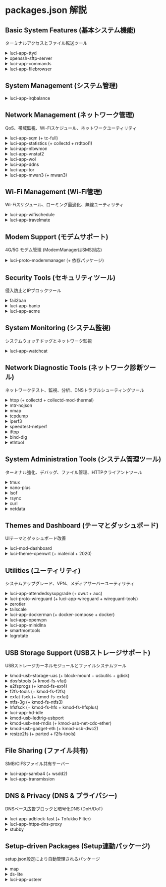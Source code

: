 # packages.json 解説

## Basic System Features (基本システム機能)

ターミナルアクセスとファイル転送ツール

<details>
<summary>luci-app-ttyd</summary>

**Webターミナル**
- ブラウザから直接ルーターのシェルにアクセス
- SSH不要でコマンドライン操作が可能
- デバッグやトラブルシューティングに便利
</details>

<details>
<summary>openssh-sftp-server</summary>

**SFTPサーバー**
- SSH経由で安全にファイル転送
- WinSCP、FileZilla等のSFTPクライアントで接続可能
- パスワード認証または鍵認証に対応
</details>

<details>
<summary>luci-app-commands</summary>

**カスタムコマンド実行**
- よく使うコマンドをLuCI上のボタンとして登録
- ワンクリックでスクリプトやコマンドを実行
- 再起動、ログクリア等の定型作業を簡単に
</details>

<details>
<summary>luci-app-filebrowser</summary>

**Webファイルブラウザ**
- ブラウザからルーターのファイルシステムを操作
- アップロード、ダウンロード、編集が可能
- 設定ファイルの編集に便利
</details>

## System Management (システム管理)

<details>
<summary>luci-app-irqbalance</summary>

**IRQ割り込みバランサー**
- マルチコアCPUで割り込み処理を分散
- CPU負荷を均等化してパフォーマンス向上
- 4コア以上のデバイスで効果的
</details>

## Network Management (ネットワーク管理)

QoS、帯域監視、Wi-Fiスケジュール、ネットワークユーティリティ

<details>
<summary>luci-app-sqm (+ tc-full)</summary>

**SQM QoS (Smart Queue Management)**
- 帯域制御でバッファブロートを防止
- オンラインゲームやビデオ通話の遅延改善
- アップロード/ダウンロード速度を個別設定
- **依存**: tc-full (トラフィック制御ツール)
</details>

<details>
<summary>luci-app-statistics (+ collectd + rrdtool1)</summary>

**システム統計グラフ**
- CPU、メモリ、ネットワークトラフィックをグラフ化
- 長期的なトレンド分析が可能
- RRDtoolで時系列データベース管理
- **依存**: collectd (データ収集), rrdtool1 (グラフ生成)
</details>

<details>
<summary>luci-app-nlbwmon</summary>

**帯域幅モニター (NetLink版)**
- デバイス・ホスト別の通信量を記録
- どのデバイスが帯域を使っているか把握
- 月間・日間の通信量統計
</details>

<details>
<summary>luci-app-vnstat2</summary>

**vnStat2 トラフィック統計**
- 長期的なトラフィック統計を保存
- 月間、日間、時間別のデータ記録
- データベース方式で軽量動作
</details>

<details>
<summary>luci-app-wol</summary>

**Wake on LAN**
- LAN内のPCをネットワーク経由で起動
- MACアドレスを登録してワンクリック起動
- 外出先からルーター経由でPC起動も可能
</details>

<details>
<summary>luci-app-ddns</summary>

**Dynamic DNS**
- 動的IPアドレスをドメイン名に自動更新
- No-IP、DuckDNS等のサービスに対応
- 外部から自宅サーバーへのアクセスを容易に
</details>

<details>
<summary>luci-app-tor</summary>

**Tor匿名化ネットワーク**
- Torネットワーク経由で匿名通信
- ルーターレベルでプライバシー保護
- 特定デバイスのみTor経由も可能
</details>

<details>
<summary>luci-app-mwan3 (+ mwan3)</summary>

**マルチWAN管理 (iptables版)**
- 複数のWAN回線を束ねて負荷分散
- フェイルオーバー (回線障害時自動切替)
- 回線別ルーティングルール設定
- **依存**: mwan3 (マルチWANデーモン)
- **注意**: iptablesベース (nftablesと競合する可能性)
</details>

## Wi-Fi Management (Wi-Fi管理)

Wi-Fiスケジュール、ローミング最適化、無線ユーティリティ

<details>
<summary>luci-app-wifischedule</summary>

**Wi-Fiスケジューラー**
- 時間帯別にWi-Fiオン/オフを自動化
- 夜間・外出時に無線を自動停止して省電力
- 曜日別スケジュール設定可能
</details>

<details>
<summary>luci-app-travelmate</summary>

**Travelmate (Wi-Fiクライアント)**
- ルーター自身を他のWi-Fiに接続
- ホテル、カフェ等の公衆Wi-Fiを中継
- 複数のSSIDを登録して自動接続
</details>

## Modem Support (モデムサポート)

4G/5G モデム管理 (ModemManagerはSMS対応)

<details>
<summary>luci-proto-modemmanager (+ 依存パッケージ)</summary>

**ModemManager プロトコル**
- 4G/5Gモデムをネットワークインターフェースとして管理
- MBIM、QMI対応モデムをサポート
- SMS送受信機能も利用可能
- **依存パッケージ**:
  - kmod-usb-wdm: USBワイヤレスデバイス管理
  - kmod-usb-net-cdc-mbim: MBIMプロトコル
  - kmod-usb-net-qmi-wwan: QMIプロトコル
  - uqmi: QMI管理ツール
  - mbim-utils: MBIM管理ツール
  - screen: ターミナルマルチプレクサ
</details>

## Security Tools (セキュリティツール)

侵入防止とIPブロックツール

<details>
<summary>fail2ban</summary>

**Fail2Ban 侵入防止**
- ログを監視して不審なアクセスを検出
- 一定回数失敗したIPを自動ブロック
- SSH、HTTP等のブルートフォース攻撃を防御
</details>

<details>
<summary>luci-app-banip</summary>

**BanIP IPブロック**
- 既知の悪意あるIPリストで自動ブロック
- 各種ブラックリストフィードに対応
- 国別IP範囲のブロックも可能
</details>

<details>
<summary>luci-app-acme</summary>

**ACME (Let's Encrypt)**
- 無料SSL証明書の自動取得・更新
- HTTPSでルーター管理画面にアクセス
- Let's Encrypt、ZeroSSL等に対応
</details>

## System Monitoring (システム監視)

システムウォッチドッグとネットワーク監視

<details>
<summary>luci-app-watchcat</summary>

**Watchcat システム監視**
- ネットワーク接続を定期的にチェック
- 接続断が続く場合、自動再起動
- Pingテストやインターフェース監視
</details>

## Network Diagnostic Tools (ネットワーク診断ツール)

ネットワークテスト、監視、分析、DNSトラブルシューティングツール

<details>
<summary>htop (+ collectd + collectd-mod-thermal)</summary>

**htop プロセスモニター**
- CPUコア別使用率をリアルタイム表示
- メモリ、スワップ使用量を視覚化
- プロセス一覧とソート、検索機能
- **依存**: collectd (CPU温度取得), collectd-mod-thermal (温度センサー)
</details>

<details>
<summary>mtr-nojson</summary>

**MTR (My TraceRoute)**
- tracerouteとpingを組み合わせたツール
- 各ホップのパケットロス率と遅延を表示
- ネットワーク経路の問題箇所を特定
</details>

<details>
<summary>nmap</summary>

**Nmap ポートスキャナー**
- ネットワーク内のデバイスを検出
- 開いているポートとサービスを調査
- セキュリティ監査に使用
</details>

<details>
<summary>tcpdump</summary>

**tcpdump パケットキャプチャ**
- ネットワークパケットを詳細にキャプチャ
- プロトコル解析とトラブルシューティング
- Wiresharkで開けるpcapファイル出力
</details>

<details>
<summary>iperf3</summary>

**iPerf3 帯域測定**
- ネットワーク帯域幅をテスト
- TCP/UDP スループット測定
- 有線LAN、Wi-Fi速度の実測に
</details>

<details>
<summary>speedtest-netperf</summary>

**Speedtest (netperf版)**
- インターネット速度テスト
- ダウンロード/アップロード速度測定
- OpenWrt向け軽量実装
</details>

<details>
<summary>iftop</summary>

**iftop 帯域幅モニター**
- リアルタイムで接続別トラフィック表示
- どの接続が帯域を使っているか瞬時に把握
- 送信/受信を個別表示
</details>

<details>
<summary>bind-dig</summary>

**dig DNSクエリツール**
- DNS問い合わせの詳細情報を取得
- DNSサーバーの応答テスト
- レコードタイプ別クエリ (A, AAAA, MX等)
</details>

<details>
<summary>ethtool</summary>

**ethtool イーサネット診断**
- イーサネットポートの状態確認
- リンク速度、デュプレックス設定
- NICドライバ情報とハードウェア統計
</details>

## System Administration Tools (システム管理ツール)

ターミナル強化、デバッグ、ファイル管理、HTTPクライアントツール

<details>
<summary>tmux</summary>

**tmux ターミナルマルチプレクサ**
- 複数のターミナルセッションを管理
- SSH切断してもセッション維持
- 画面分割で複数コマンドを同時実行
</details>

<details>
<summary>nano-plus</summary>

**nano テキストエディタ (機能拡張版)**
- シンプルで使いやすいCLIエディタ
- シンタックスハイライト対応
- 設定ファイルの編集に最適
</details>

<details>
<summary>lsof</summary>

**lsof ファイル/ポート使用確認**
- どのプロセスがどのファイルを開いているか確認
- ポート使用中のプロセスを特定
- デバイスがアンマウントできない原因調査に
</details>

<details>
<summary>rsync</summary>

**rsync ファイル同期**
- 差分転送で効率的にファイル同期
- バックアップスクリプト作成に
- SSH経由でリモートサーバーと同期
</details>

<details>
<summary>curl</summary>

**curl HTTPクライアント**
- コマンドラインからHTTP/HTTPS通信
- API呼び出しやファイルダウンロード
- スクリプトでのWeb操作に必須
</details>

<details>
<summary>netdata</summary>

**Netdata リアルタイム監視**
- 美しいWebダッシュボードでシステム監視
- CPU、メモリ、ネットワーク、ディスクI/Oを可視化
- アラート機能付き
- **注意**: メモリ使用量が大きいため512MB以上推奨
</details>

## Themes and Dashboard (テーマとダッシュボード)

UIテーマとダッシュボード改善

<details>
<summary>luci-mod-dashboard</summary>

**LuCIダッシュボード**
- システム状態を一画面で把握
- CPU、メモリ、接続数、トラフィックを表示
- カスタマイズ可能なウィジェット
</details>

<details>
<summary>luci-theme-openwrt (+ material + 2020)</summary>

**OpenWrtテーマパック**
- OpenWrt公式テーマ各種
- **含まれるテーマ**:
  - luci-theme-material: マテリアルデザイン
  - luci-theme-openwrt-2020: 2020版デザイン
- 好みに応じてテーマ切替可能
</details>

## Utilities (ユーティリティ)

システムアップグレード、VPN、メディアサーバーユーティリティ

<details>
<summary>luci-app-attendedsysupgrade (+ owut + auc)</summary>

**自動システムアップグレード**
- LuCI上でファームウェア更新を自動化
- 現在のパッケージを維持したまま更新
- カスタムビルドにも対応
- **依存**:
  - owut: OpenWrt Update Tool
  - auc: Attended sysUpgrade Client
</details>

<details>
<summary>luci-proto-wireguard (+ luci-app-wireguard + wireguard-tools)</summary>

**WireGuard VPN**
- 高速・軽量な最新VPN技術
- L3 (ネットワーク層) VPN
- モバイルデバイスとの親和性が高い
- **依存**:
  - luci-app-wireguard: LuCI管理画面
  - wireguard-tools: コマンドラインツール
</details>

<details>
<summary>zerotier</summary>

**ZeroTier SDN**
- 仮想LANでデバイスを接続
- 世界中のデバイスを同一ネットワークに
- NAT越えが簡単
</details>

<details>
<summary>tailscale</summary>

**Tailscale メッシュVPN**
- WireGuardベースのメッシュネットワーク
- 各デバイスが直接接続
- 簡単なセットアップと管理
</details>

<details>
<summary>luci-app-dockerman (+ docker-compose + docker)</summary>

**Docker コンテナ管理 (iptables版)**
- LuCI上でDockerコンテナを管理
- イメージ、コンテナ、ネットワーク、ボリューム操作
- **依存**:
  - docker-compose: コンテナオーケストレーション
  - docker: Dockerエンジン
- **注意**: iptablesベース、メモリ1GB以上推奨
</details>

<details>
<summary>luci-app-openvpn</summary>

**OpenVPN**
- 歴史ある信頼性の高いVPN
- サーバー・クライアント両対応
- 柔軟な設定が可能
</details>

<details>
<summary>luci-app-minidlna</summary>

**MiniDLNA メディアサーバー**
- DLNA/UPnP-AVメディアサーバー
- テレビ、ゲーム機で動画・音楽を再生
- USB HDDをメディアサーバー化
</details>

<details>
<summary>smartmontools</summary>

**S.M.A.R.T. 監視ツール**
- HDD/SSDの健康状態を監視
- 故障予兆を事前に検出
- ディスク温度、エラーカウント確認
</details>

<details>
<summary>logrotate</summary>

**ログローテーション**
- ログファイルを自動で圧縮・削除
- ディスク容量の節約
- 古いログの自動アーカイブ
</details>

## USB Storage Support (USBストレージサポート)

USBストレージカーネルモジュールとファイルシステムツール

<details>
<summary>kmod-usb-storage-uas (+ block-mount + usbutils + gdisk)</summary>

**USB Storage (UAS対応)**
- USB 3.0高速転送モード (UAS) サポート
- USBメモリ、外付けHDD/SSDを認識
- **依存**:
  - block-mount: ブロックデバイスマウント管理
  - usbutils: USB情報表示 (lsusb)
  - gdisk: GPTパーティション編集
</details>

<details>
<summary>dosfstools (+ kmod-fs-vfat)</summary>

**FAT32 ファイルシステム**
- FAT32フォーマットのUSBドライブ読み書き
- Windows/Mac/Linuxで共通利用可能
- **依存**: kmod-fs-vfat (VFATカーネルモジュール)
</details>

<details>
<summary>e2fsprogs (+ kmod-fs-ext4)</summary>

**ext4 ファイルシステム**
- Linux標準のext4フォーマット対応
- ジャーナリング機能で安全性向上
- **依存**: kmod-fs-ext4 (ext4カーネルモジュール)
</details>

<details>
<summary>f2fs-tools (+ kmod-fs-f2fs)</summary>

**F2FS ファイルシステム**
- フラッシュメモリ最適化FS
- SDカード、SSDで高速動作
- **依存**: kmod-fs-f2fs (F2FSカーネルモジュール)
</details>

<details>
<summary>exfat-fsck (+ kmod-fs-exfat)</summary>

**exFAT ファイルシステム**
- 大容量ファイル対応 (4GB以上)
- Windows/Mac標準サポート
- **依存**: kmod-fs-exfat (exFATカーネルモジュール)
</details>

<details>
<summary>ntfs-3g (+ kmod-fs-ntfs3)</summary>

**NTFS ファイルシステム**
- Windows NTFSの読み書き対応
- 外付けHDDでよく使用される
- **依存**: kmod-fs-ntfs3 (NTFS3カーネルモジュール)
</details>

<details>
<summary>hfsfsck (+ kmod-fs-hfs + kmod-fs-hfsplus)</summary>

**HFS/HFS+ ファイルシステム**
- Mac OS用ファイルシステム対応
- 古いMacフォーマットのドライブ読み書き
- **依存**:
  - kmod-fs-hfs: HFSカーネルモジュール
  - kmod-fs-hfsplus: HFS+カーネルモジュール
</details>

<details>
<summary>luci-app-hd-idle</summary>

**HD-Idle ディスク省電力**
- 一定時間アクセスがないとHDDをスピンダウン
- 消費電力削減と騒音低減
- タイムアウト時間をカスタマイズ可能
</details>

<details>
<summary>kmod-usb-ledtrig-usbport</summary>

**USB LEDトリガー**
- USBポート使用時にLEDを点灯
- USB機器接続状態を視覚的に確認
- ルーターのUSB LEDを活用
</details>

<details>
<summary>kmod-usb-net-rndis (+ kmod-usb-net-cdc-ether)</summary>

**USB RNDIS (テザリング)**
- スマートフォンのUSBテザリングに対応
- Android/iPhoneをWANとして使用
- モバイル回線のバックアップに
- **依存**: kmod-usb-net-cdc-ether (CDC Ethernetドライバ)
- **setup.json連携**: `enable_usb_rndis`
</details>

<details>
<summary>kmod-usb-gadget-eth (+ kmod-usb-dwc2)</summary>

**USB Gadget イーサネット (要再起動)**
- ルーター自身をUSBイーサネットデバイスとして動作
- PCのUSBポートに接続してネットワーク共有
- Raspberry Pi等で使用
- **依存**: kmod-usb-dwc2 (DWC2 USBコントローラ)
- **setup.json連携**: `enable_usb_gadget`
- **注意**: 有効化には再起動が必要
</details>

<details>
<summary>resize2fs (+ parted + f2fs-tools)</summary>

**ファイルシステムリサイズ**
- SDカードの未使用領域を拡張
- パーティションとFSを同時にリサイズ
- **依存**:
  - parted: パーティション編集
  - f2fs-tools: F2FSリサイズ機能
- **setup.json連携**: `enable_sd_resize`
</details>

## File Sharing (ファイル共有)

SMB/CIFSファイル共有サーバー

<details>
<summary>luci-app-samba4 (+ wsdd2)</summary>

**Samba4 ファイル共有**
- Windows互換のファイル共有 (SMB/CIFS)
- ネットワークドライブとしてマウント可能
- ゲストアクセスまたは認証設定
- **依存**: wsdd2 (Windows Service Discovery、ネットワーク上での自動検出)
- **setup.json連携**: `enable_samba4`
</details>

<details>
<summary>luci-app-transmission</summary>

**Transmission BitTorrentクライアント**
- 軽量なBitTorrentダウンロードクライアント
- USB HDDに直接ダウンロード
- Web UIでリモート操作
</details>

## DNS & Privacy (DNS & プライバシー)

DNSベース広告ブロックと暗号化DNS (DoH/DoT)

<details>
<summary>luci-app-adblock-fast (+ Tofukko Filter)</summary>

**高速広告ブロック**
- DNS応答を書き換えて広告をブロック
- dnsmasq/unboundベースで軽量高速
- 複数のブロックリストに対応
- **オプション**: Japan Tofukko Filter (日本向け広告ブロックリスト)
- **setup.json連携**: 
  - `enable_adblock_fast`: 広告ブロック有効化
  - `enable_tofukko_filter`: Tofukkoフィルター追加
</details>

<details>
<summary>luci-app-https-dns-proxy</summary>

**DNS over HTTPS (DoH)**
- HTTPS経由で暗号化DNS通信
- ISPによるDNS監視を防ぐ
- Cloudflare、Google、Quad9等のプロバイダに対応
</details>

<details>
<summary>stubby</summary>

**DNS over TLS (DoT)**
- TLS経由で暗号化DNS通信
- DoHの代替プロトコル
- プライバシー保護
</details>

## Setup-driven Packages (Setup連動パッケージ)

setup.json設定により自動管理されるパッケージ

<details>
<summary>map</summary>

**MAP-E サポート**
- IPv4 over IPv6 トンネル (MAP-E)
- 日本のIPv6 IPoE接続に必須
- setup.jsonで `connection_type: "mape"` 選択時に自動インストール
</details>

<details>
<summary>ds-lite</summary>

**DS-Lite サポート**
- IPv4 over IPv6 トンネル (DS-Lite)
- 一部プロバイダのIPv6接続に使用
- setup.jsonで `connection_type: "dslite"` 選択時に自動インストール
</details>

<details>
<summary>luci-app-usteer</summary>

**Usteer バンドステアリング**
- 複数APでの高速ローミング
- 5GHz帯への自動誘導
- 負荷分散機能
- setup.jsonで `wifi_mode: "usteer"` 選択時に自動インストール
</details>
